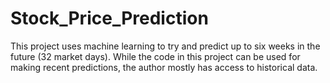 # Stock_Price_Prediction
This project uses machine learning to try and predict up to six weeks in the future (32 market days).  While the code in this project can be used for making recent predictions, the author mostly has access to historical data.

